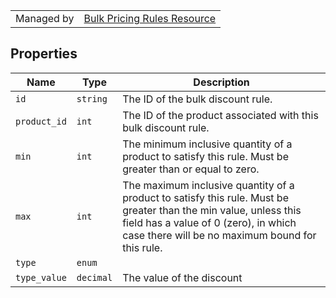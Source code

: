 |||
|---|---|
| Managed by | [Bulk Pricing Rules Resource](/api/stores/v2/products/discount_rules)

## Properties

| Name | Type | Description |
| --- | --- | --- |
| `id` | `string` | The ID of the bulk discount rule. |
| `product_id` | `int` | The ID of the product associated with this bulk discount rule. |
| `min` | `int` | The minimum inclusive quantity of a product to satisfy this rule. Must be greater than or equal to zero. |
| `max` | `int` | The maximum inclusive quantity of a product to satisfy this rule. Must be greater than the min value, unless this field has a value of 0 (zero), in which case there will be no maximum bound for this rule. |
| `type` | `enum` |
| `type_value` | `decimal` | The value of the discount |
